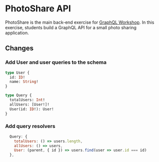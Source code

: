 # PhotoShare API

PhotoShare is the main back-end exercise for [GraphQL Workshop](https://www.graphqlworkshop.com). In this exercise, students build a GraphQL API for a small photo sharing application.

## Changes

### Add User and user queries to the schema

```graphql
type User {
  id: ID!
  name: String!
}

type Query {
  totalUsers: Int!
  allUsers: [User!]!
  User(id: ID!): User!
}
```

### Add query resolvers

```javascript
  Query: {
    totalUsers: () => users.length,
    allUsers: () => users,
    User: (parent, { id }) => users.find(user => user.id === id)
  },
```

